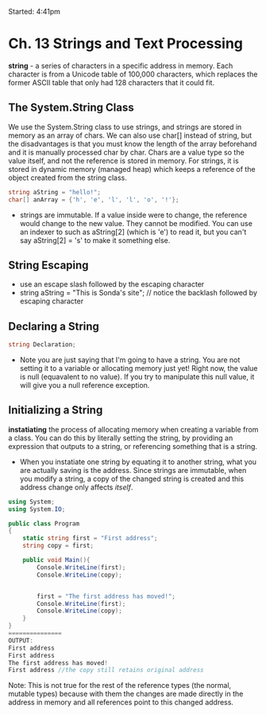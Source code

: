 Started: 4:41pm

# Ch. 13 Strings and Text Processing
**string** - a series of characters in a specific address in memory. Each character is from a Unicode table of 100,000 characters, which replaces the former ASCII table that only had 128 characters that it could fit.

## The System.String Class
We use the System.String class to use strings, and strings are stored in memory as an array of chars. We can also use char[] instead of string, but the disadvantages is that you must know the length of the array beforehand and it is manually processed char by char. Chars are a value type so the value itself, and not the reference is stored in memory. For strings, it is stored in dynamic memory (managed heap) which keeps a reference of the object created from the string class.

```C#
string aString = "hello!";
char[] anArray = {'h', 'e', 'l', 'l', 'o', '!'};
```

- strings are immutable. If a value inside were to change, the reference would change to the new value. They cannot be modified. You can use an indexer to such as aString[2] (which is 'e') to read it, but you can't say aString[2] = 's' to make it something else.

## String Escaping
- use an escape slash  followed by the escaping character
- string aString = "This is Sonda\'s site"; // notice the backlash followed by escaping character

## Declaring a String

```C#
string Declaration;
```

- Note you are just saying that I'm going to have a string. You are not setting it to a variable or allocating memory just yet! Right now, the value is null (equavalent to no value). If you try to manipulate this null value, it will give you a null reference exception.

## Initializing a String
**instatiating** the process of allocating memory when creating a variable from a class. You can do this by literally setting the string, by providing an expression that outputs to a string, or referencing something that is a string.

- When you instatiate one string by equating it to another string, what you are actually saving is the address. Since strings are immutable, when you modify a string, a copy of the changed string is created and this address change only affects <i>itself</i>.

```C#
using System;
using System.IO;

public class Program
{
	static string first = "First address";
	string copy = first;

	public void Main(){
		Console.WriteLine(first);
		Console.WriteLine(copy);


		first = "The first address has moved!";
		Console.WriteLine(first);
		Console.WriteLine(copy);
	}
}
===============
OUTPUT:
First address
First address
The first address has moved!
First address //the copy still retains original address
```
Note: This is not true for the rest of the reference types (the normal, mutable types) because with them the changes are made directly in the address in memory and all references point to this changed address.
